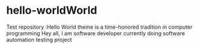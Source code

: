 # hello-worldWorld
Test repository :Hello World theme is a time-honored tradition in computer programming 
Hey all, I am software developer currently doing software automation testing project
